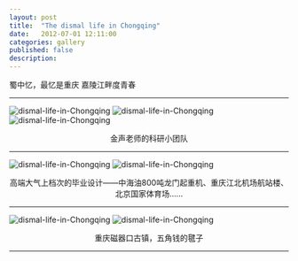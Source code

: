 ```yaml
---
layout: post
title:  "The dismal life in Chongqing"
date:   2012-07-01 12:11:00
categories: gallery
published: false
description:  
---
```


<span class="post__tag--blue">蜀中忆，最忆是重庆</span>
<span class="post__tag">嘉陵江畔度青春</span>

------


![dismal-life-in-Chongqing]({{site.imgurl}}/chongqing/DSCF0745-1_zpslaebzi8z.jpg)
![dismal-life-in-Chongqing]({{site.imgurl}}/chongqing/DSCF1143_zps9d6ajxbq.jpg)
![dismal-life-in-Chongqing]({{site.imgurl}}/chongqing/DSCF0988_zpsjcrdoeno.jpg)

<p align="center">金声老师的科研小团队</p>

------

<!---![dismal-life-in-Chongqing]({{site.imgurl}}/chongqing/DSCF4492_zpssf5ugisv.jpg)-->
![dismal-life-in-Chongqing]({{site.imgurl}}/chongqing/DSCF1451_zpsdlpme5vr.jpg)
![dismal-life-in-Chongqing]({{site.imgurl}}/chongqing/5_zpsnj8yrhfc.jpg)

<p align="center">高端大气上档次的毕业设计——中海油800吨龙门起重机、重庆江北机场航站楼、北京国家体育场……</p>

------



![dismal-life-in-Chongqing]({{site.imgurl}}/chongqing/DSCF0557_zpscv571ztk.jpg)
![dismal-life-in-Chongqing]({{site.imgurl}}/chongqing/DSCF0564_zpsqdlnhye9.jpg)

<p align="center">重庆磁器口古镇，五角钱的毽子</p>

------

